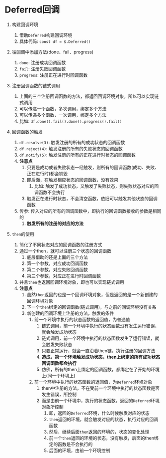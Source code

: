 
# Deferred回调

1. 构建回调环境
   1) 借助`Deferred`构建回调环境
   2) 具体代码: `const df = $.Deferred()`


2. 往回调中添加方法(done、fail、progress)
   1) `done`: 注册成功回调函数
   2) `fail`: 注册失败回调函数
   3) `progress`: 注册正在进行时回调函数

3. 注册回调函数的链式调用
   1) 上面的三个注册回调函数的方法，都返回回调环境对象，所以可以实现链式调用
   2) 可以传递一个函数，多次调用，绑定多个方法
   3) 可以传递多个函数，一次调用，绑定多个方法
   4) 比如: `df.done().fail().done().progress().fail()`

4. 回调函数的触发
   1) `df.resolve(3)`: 触发注册的所有的成功状态的回调函数
   2) `df.reject(4)`: 触发注册的所有的失败状态的回调函数
   3) `df.notify(5)`: 触发注册的所有的正在进行时状态的回调函数              
   4) **注意点**       
      1) 只要是成功或者失败状态一经触发，则所有的回调函数(成功、失败、正在进行时)都会销毁
      2) 即后面，在触发相应状态的回调函数，没有效果
         1) 比如: 触发了成功状态，又触发了失败状态，则失败状态对应的回调函数不会执行
      3) 触发正在进行时状态，不会清空函数，依旧可以触发其他状态的回调函数
   5) 传参: 传入对应的所有的回调函数中，即执行的回调函数接收的参数是相同的
      1) **触发所有的注册的对应的方法**


5. `then`的使用
   1) 简化了不同状态对应的回调函数的注册方式
   2) 通过一个then，就可以注册三个状态的回调函数
      1) 底层借助的还是上面的三个方法
      2) 第一个参数，对应成功回调函数
      3) 第二个参数，对应失败回调函数
      4) 第三个参数，对应正在进行时回调函数
   3) 并且`then`也返回回调环境对象，即也可以实现链式调用
   4) **注意点**
      1) 虽然`then`返回的也是一个回调环境对象，但是返回的是一个新创建的回调环境对象
      2) 下一个`then`绑定的回调函数(链式调用)，与之前的回调环境没有关系
      3) 新创建的回调环境上注册的方法，触发的条件
         1) 前一个环境中执行的状态函数的返回值，为普通值
            1) 链式调用，前一个环境中执行的状态函数没有发生运行错误，就会触发成功状态
            2) 链式调用，前一个环境中执行的状态函数发生了运行错误，就会触发失败状态
            3) 只要正常运行，就会一直沿着then链，执行注册的回调方法
            4) **造成，第一个环境触发成功状态，then上绑定的所有成功状态回调函数都会执行**
            5) 仿佛，所有的then上绑定的回调函数，都绑定在了开始的环境上(同一个环境上)
         2) 前一个环境中执行的状态函数的返回值，为`Deferred`环境对象
            1) then中注册的方法，不在受前一个环境中执行的状态函数是否发生错误，所控制
            2) 而是由前一个环境中，执行的状态函数，返回的`Deferred`环境对象所控制
               1) 即，返回的`Deferred`环境，什么时候触发对应的状态
               2) `then`返回的环境，就会触发对应的状态，执行对应的回调函数
               3) 然后，继续后面`then`返回的环境的，状态的变化处理
               4) 前一个`then`返回的环境的状态，没有触发，后面的then绑定的函数是不会执行的
               5) 后面的环境，由前一个环境控制



